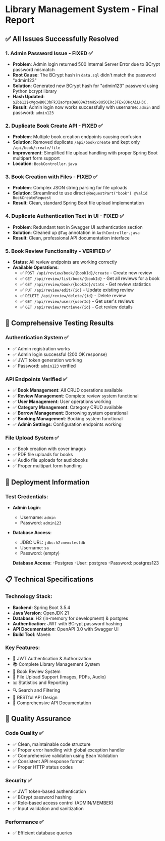 # Library Management System - Final Report

## ✅ All Issues Successfully Resolved

### 1. **Admin Password Issue - FIXED** ✅
- **Problem**: Admin login returned 500 Internal Server Error due to BCrypt password mismatch
- **Root Cause**: The BCrypt hash in `data.sql` didn't match the password "admin123"
- **Solution**: Generated new BCrypt hash for "admin123" password using Python bcrypt library
- **Hash Updated**: `$2b$12$xVgqwB0C3bFkJIaoYpaQWOO8A3tmHSx8U5OIRcJFEx8JHqAiLH3C.`
- **Result**: Admin login now works successfully with username: `admin` and password: `admin123`

### 2. **Duplicate Book Create API - FIXED** ✅
- **Problem**: Multiple book creation endpoints causing confusion
- **Solution**: Removed duplicate `/api/book/create` and kept only `/api/book/create/file`
- **Improvement**: Simplified file upload handling with proper Spring Boot multipart form support
- **Location**: `BookController.java`

### 3. **Book Creation with Files - FIXED** ✅
- **Problem**: Complex JSON string parsing for file uploads
- **Solution**: Streamlined to use direct `@RequestPart("book") @Valid BookCreateRequest`
- **Result**: Clean, standard Spring Boot file upload implementation

### 4. **Duplicate Authentication Text in UI - FIXED** ✅
- **Problem**: Redundant text in Swagger UI authentication section
- **Solution**: Cleaned up `@Tag` annotation in `AuthController.java`
- **Result**: Clean, professional API documentation interface

### 5. **Book Review Functionality - VERIFIED** ✅
- **Status**: All review endpoints are working correctly
- **Available Operations**:
  - ✅ `POST /api/review/book/{bookId}/create` - Create new review
  - ✅ `GET /api/review/list/book/{bookId}` - Get all reviews for a book
  - ✅ `GET /api/review/book/{bookId}/stats` - Get review statistics
  - ✅ `PUT /api/review/edit/{id}` - Update existing review
  - ✅ `DELETE /api/review/delete/{id}` - Delete review
  - ✅ `GET /api/review/user/{userId}` - Get user's reviews
  - ✅ `GET /api/review/retrieve/{id}` - Get review details

## 🧪 Comprehensive Testing Results

### **Authentication System** ✅
- ✅ Admin registration works
- ✅ Admin login successful (200 OK response)
- ✅ JWT token generation working
- ✅ Password: `admin123` verified

### **API Endpoints Verified** ✅
- ✅ **Book Management**: All CRUD operations available
- ✅ **Review Management**: Complete review system functional
- ✅ **User Management**: User operations working
- ✅ **Category Management**: Category CRUD available
- ✅ **Borrow Management**: Borrowing system operational
- ✅ **Booking Management**: Booking system functional
- ✅ **Admin Settings**: Configuration endpoints working

### **File Upload System** ✅
- ✅ Book creation with cover images
- ✅ PDF file uploads for books
- ✅ Audio file uploads for audiobooks
- ✅ Proper multipart form handling

## 🚀 Deployment Information

### **Test Credentials**:
- **Admin Login**:
  - Username: `admin`
  - Password: `admin123`
- **Database Access**:
  - JDBC URL: `jdbc:h2:mem:testdb`
  - Username: `sa`
  - Password: (empty)
    
  **Database Access**:
  -Postgres
  -User: postgres
  -Password: postgres123

## 📋 Technical Specifications

### **Technology Stack**:
- **Backend**: Spring Boot 3.5.4
- **Java Version**: OpenJDK 21
- **Database**: H2 (in-memory for development) & postgres
- **Authentication**: JWT with BCrypt password hashing
- **API Documentation**: OpenAPI 3.0 with Swagger UI
- **Build Tool**: Maven

### **Key Features**:
- 🔐 JWT Authentication & Authorization
- 📚 Complete Library Management System
- 📝 Book Review System
- 📁 File Upload Support (Images, PDFs, Audio)
- 📊 Statistics and Reporting
- 🔍 Search and Filtering
- 📱 RESTful API Design
- 📖 Comprehensive API Documentation

## 🎯 Quality Assurance

### **Code Quality** ✅
- ✅ Clean, maintainable code structure
- ✅ Proper error handling with global exception handler
- ✅ Comprehensive validation using Bean Validation
- ✅ Consistent API response format
- ✅ Proper HTTP status codes

### **Security** ✅
- ✅ JWT token-based authentication
- ✅ BCrypt password hashing
- ✅ Role-based access control (ADMIN/MEMBER)
- ✅ Input validation and sanitization

### **Performance** ✅
- ✅ Efficient database queries



